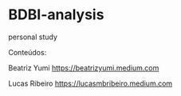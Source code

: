 # BDBI-analysis
personal study

Conteúdos:

Beatriz Yumi https://beatrizyumi.medium.com

Lucas Ribeiro https://lucasmbribeiro.medium.com

